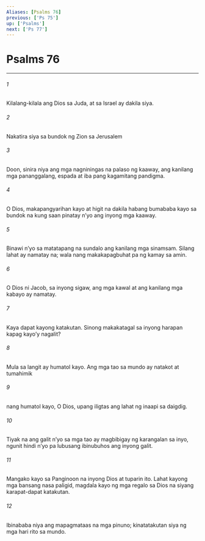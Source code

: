 ```yaml
---
Aliases: [Psalms 76]
previous: ['Ps 75']
up: ['Psalms']
next: ['Ps 77']
---
```

# Psalms 76

***

###### 1
Kilalang-kilala ang Dios sa Juda, at sa Israel ay dakila siya. 

###### 2
Nakatira siya sa bundok ng Zion sa Jerusalem 

###### 3
Doon, sinira niya ang mga nagniningas na palaso ng kaaway, ang kanilang mga pananggalang, espada at iba pang kagamitang pandigma. 

###### 4
O Dios, makapangyarihan kayo at higit na dakila habang bumababa kayo sa bundok na kung saan pinatay nʼyo ang inyong mga kaaway. 

###### 5
Binawi nʼyo sa matatapang na sundalo ang kanilang mga sinamsam. Silang lahat ay namatay na; wala nang makakapagbuhat pa ng kamay sa amin. 

###### 6
O Dios ni Jacob, sa inyong sigaw, ang mga kawal at ang kanilang mga kabayo ay namatay. 

###### 7
Kaya dapat kayong katakutan. Sinong makakatagal sa inyong harapan kapag kayoʼy nagalit? 

###### 8
Mula sa langit ay humatol kayo. Ang mga tao sa mundo ay natakot at tumahimik 

###### 9
nang humatol kayo, O Dios, upang iligtas ang lahat ng inaapi sa daigdig. 

###### 10
Tiyak na ang galit nʼyo sa mga tao ay magbibigay ng karangalan sa inyo, ngunit hindi nʼyo pa lubusang ibinubuhos ang inyong galit. 

###### 11
Mangako kayo sa Panginoon na inyong Dios at tuparin ito. Lahat kayong mga bansang nasa paligid, magdala kayo ng mga regalo sa Dios na siyang karapat-dapat katakutan. 

###### 12
Ibinababa niya ang mapagmataas na mga pinuno; kinatatakutan siya ng mga hari rito sa mundo.
